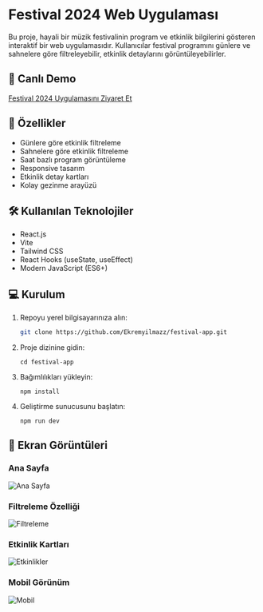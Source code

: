 # Festival 2024 Web Uygulaması

Bu proje, hayali bir müzik festivalinin program ve etkinlik bilgilerini gösteren interaktif bir web uygulamasıdır. Kullanıcılar festival programını günlere ve sahnelere göre filtreleyebilir, etkinlik detaylarını görüntüleyebilirler.

## 🔴 Canlı Demo

[Festival 2024 Uygulamasını Ziyaret Et](https://festival-app-three.vercel.app)

## 🚀 Özellikler

- Günlere göre etkinlik filtreleme
- Sahnelere göre etkinlik filtreleme
- Saat bazlı program görüntüleme
- Responsive tasarım
- Etkinlik detay kartları
- Kolay gezinme arayüzü

## 🛠️ Kullanılan Teknolojiler

- React.js
- Vite
- Tailwind CSS
- React Hooks (useState, useEffect)
- Modern JavaScript (ES6+)

## 💻 Kurulum

1. Repoyu yerel bilgisayarınıza alın:

   ```bash
   git clone https://github.com/Ekremyilmazz/festival-app.git
2. Proje dizinine gidin:
   ```
   cd festival-app
3. Bağımlılıkları yükleyin:
   ```
   npm install
4. Geliştirme sunucusunu başlatın:
   ```
   npm run dev

## 📸 Ekran Görüntüleri

### Ana Sayfa
![Ana Sayfa]([buraya_github_url](https://github.com/user-attachments/assets/8885df0f-a04a-4dde-8a16-8925e5ffd7c8))

### Filtreleme Özelliği
![Filtreleme](buraya_github_url)

### Etkinlik Kartları
![Etkinlikler](buraya_github_url)

### Mobil Görünüm
![Mobil](buraya_github_url)
